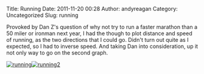 Title: Running
Date: 2011-11-20 00:28
Author: andyreagan
Category: Uncategorized
Slug: running

Provoked by Dan Z's question of why not try to run a faster marathon
than a 50 miler or ironman next year, I had the though to plot distance
and speed of running, as the two directions that I could go. Didn't turn
out quite as I expected, so I had to inverse speed. And taking Dan into
consideration, up it not only way to go on the second graph.

[![](http://andyreagan.com/wp-content/uploads/2011/11/running-300x242.png "running")](http://andyreagan.com/wp-content/uploads/2011/11/running.png)[![](http://andyreagan.com/wp-content/uploads/2011/11/running2-300x242.png "running2")](http://andyreagan.com/wp-content/uploads/2011/11/running2.png)
